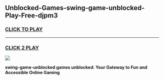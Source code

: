
## Unblocked-Games-swing-game-unblocked-Play-Free-djpm3
<h3>
<a href="https://premium76.site?title=swing-game-unblocked&ref=09A">CLICK TO PLAY</a></h3>
<hr>

<h3>
<a href="https://premium76.site?title=swing-game-unblocked&ref=09A">CLICK 2 PLAY</a>
  
</h3>

<a href="https://premium76.site?title=swing-game-unblocked&ref=09A"><img src="https://clearcache.store/games.png"></a>


**swing-game-unblocked games unblocked: Your Gateway to Fun and Accessible Online Gaming**
